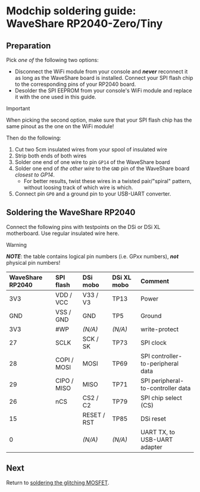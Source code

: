 # Modchip soldering guide: WaveShare RP2040-Zero/Tiny

## Preparation

Pick *one of* the following two options:

* Disconnect the WiFi module from your console and ***never*** reconnect it as
  long as the WaveShare board is installed. Connect your SPI flash chip to the
  corresponding pins of your RP2040 board.
* Desolder the SPI EEPROM from your console's WiFi module and replace it with
  the one used in this guide.

> [!IMPORTANT]
> When picking the second option, make sure that your SPI flash chip has the
> same pinout as the one on the WiFi module!

Then do the following:

1. Cut two 5cm insulated wires from your spool of insulated wire
2. Strip both ends of both wires
3. Solder one end of one wire to pin `GP14` of the WaveShare board
4. Solder one end of *the other wire* to the `GND` pin of the WaveShare board
   *closest to GP14*.
   * For better results, twist these wires in a twisted pair/"spiral" pattern,
     without loosing track of which wire is which.
6. Connect pin `GP0` and a ground pin to your USB-UART converter.

## Soldering the WaveShare RP2040

Connect the following pins with testpoints on the DSi or DSi XL motherboard.
Use regular insulated wire here.

> [!WARNING]
> ***NOTE***: the table contains logical pin numbers (i.e. GP*xx* numbers),
> ***not*** physical pin numbers!

| WaveShare RP2040 | SPI flash | DSi mobo | DSi XL mobo | Comment |
|:---------------- |:--------- |:-------- |:----------- |:------- |
| 3V3              | VDD / VCC | V33 / V3 | TP13        | Power   |
| GND              | VSS / GND | GND      | TP5         | Ground  |
| 3V3              | #WP       | *(N/A)*  | *(N/A)*     | write-protect |
| 27               | SCLK      | SCK / SK | TP73        | SPI clock |
| 28               | COPI / MOSI | MOSI   | TP69        | SPI controller-to-peripheral data |
| 29               | CIPO / MISO | MISO   | TP71        | SPI peripheral-to-controller data |
| 26               | nCS       | CS2 / C2 | TP79        | SPI chip select (CS) |
| 15               |           | RESET / RST | TP85     | DSi reset |
| 0                |           | *(N/A)*  | *(N/A)*     | UART TX, to USB-UART adapter |

## Next

Return to [soldering the glitching MOSFET](../install.md#soldering-the-glitching-mosfet).

